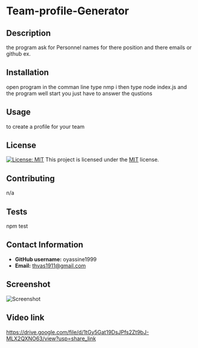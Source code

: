 # Team-profile-Generator
## Description
the program ask for Personnel names for there position and there emails or github ex.
## Installation
open program in the comman line type nmp i then type node index.js and the program well start you just have to answer the qustions
## Usage
to create a profile for your team
## License
[![License: MIT](https://img.shields.io/badge/License-MIT-blue.svg)](https://opensource.org/licenses/MIT)
This project is licensed under the [MIT](https://opensource.org/licenses/MIT) license.
## Contributing
n/a
## Tests
npm test
## Contact Information
- **GitHub username:** oyassine1999
- **Email:** thvas1911@gmail.com
## Screenshot
![Screenshot]("C:\Users\oyass.CYAN_BLUE\OneDrive\Pictures\Screenshots\Screenshot_20230111_083337.png")
## Video link
https://drive.google.com/file/d/1tGy5Gat19DsJPfs2Zt9bJ-MLX2QXNO63/view?usp=share_link
